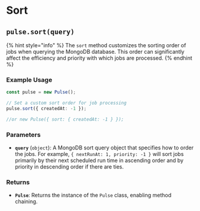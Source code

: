 # Sort



## `pulse.sort(query)`

{% hint style="info" %}
The `sort` method customizes the sorting order of jobs when querying the MongoDB database. This order can significantly affect the efficiency and priority with which jobs are processed.
{% endhint %}

### Example Usage

```typescript
const pulse = new Pulse();

// Set a custom sort order for job processing
pulse.sort({ createdAt: -1 });

//or new Pulse({ sort: { createdAt: -1 } });
```



### Parameters

* **`query`** (`object`): A MongoDB sort query object that specifies how to order the jobs. For example, `{ nextRunAt: 1, priority: -1 }` will sort jobs primarily by their next scheduled run time in ascending order and by priority in descending order if there are ties.

### Returns

* **`Pulse`**: Returns the instance of the `Pulse` class, enabling method chaining.



